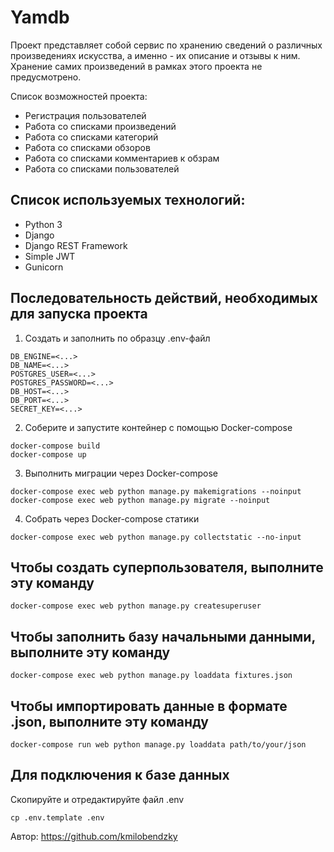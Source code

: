 # Yamdb

Проект представляет собой сервис по хранению сведений о различных произведениях искусства, а именно - их описание и отзывы к ним.
Хранение самих произведений в рамках этого проекта не предусмотрено.

Список возможностей проекта:
- Регистрация пользователей
- Работа со списками произведений
- Работа со списками категорий
- Работа со списками обзоров
- Работа со списками комментариев к обзрам
- Работа со списками пользователей

## Список используемых технологий:
- Python 3
- Django
- Django REST Framework
- Simple JWT
- Gunicorn


## Последовательность действий, необходимых для запуска проекта
1. Создать и заполнить по образцу .env-файл
```
DB_ENGINE=<...>
DB_NAME=<...>
POSTGRES_USER=<...>
POSTGRES_PASSWORD=<...>
DB_HOST=<...>
DB_PORT=<...>
SECRET_KEY=<...>
```
2. Соберите и запустите контейнер с помощью Docker-compose
```
docker-compose build
docker-compose up
```
3. Выполнить миграции через Docker-compose
```
docker-compose exec web python manage.py makemigrations --noinput  
docker-compose exec web python manage.py migrate --noinput
```
4. Собрать через Docker-compose статики
```
docker-compose exec web python manage.py collectstatic --no-input
```  

## Чтобы создать суперпользователя, выполните эту команду
```
docker-compose exec web python manage.py createsuperuser
```  

## Чтобы заполнить базу начальными данными, выполните эту команду
```
docker-compose exec web python manage.py loaddata fixtures.json
```  

## Чтобы импортировать данные в формате .json, выполните эту команду
```
docker-compose run web python manage.py loaddata path/to/your/json
```

## Для подключения к базе данных
Скопируйте и отредактируйте файл .env  
```
cp .env.template .env
```


Автор: https://github.com/kmilobendzky